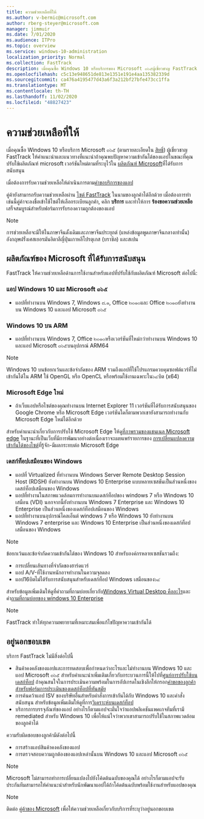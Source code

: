 ```yaml
---
title: ความช่วยเหลือที่ให้
ms.author: v-bermic@microsoft.com
author: rberg-steyer@microsoft.com
manager: jimmuir
ms.date: 7/01/2020
ms.audience: ITPro
ms.topic: overview
ms.service: windows-10-administration
localization_priority: Normal
ms.collection: FastTrack
description: เมื่อคุณซื้อ Windows 10 หรือบริการของ Microsoft ๓๖๕ผู้เชี่ยวชาญ FastTrack ให้คำแนะนำและแนวทางในการปรับใช้ Windows 10 และแอป Microsoft ๓๖๕และอัปเดตข้อมูลที่ไม่มีค่าใช้จ่ายเพิ่มเติม (ด้วยการสมัครใช้งานที่มีสิทธิ์)
ms.openlocfilehash: c5c13e948651de813e1351e191e4aa135382339d
ms.sourcegitcommit: ca476a4195477d43a6f3a212bf27bfe473cc1ffa
ms.translationtype: MT
ms.contentlocale: th-TH
ms.lasthandoff: 11/02/2020
ms.locfileid: "48827423"
---
```

# <a name="assistance-offered"></a>ความช่วยเหลือที่ให้  

เมื่อคุณซื้อ Windows 10 หรือบริการ Microsoft ๓๖๕ (ตามรายละเอียดใน [สิทธิ์](eligibility.md)) ผู้เชี่ยวชาญ FastTrack ให้คำแนะนำและแนวทางที่แนะนำถ้าคุณพบปัญหาความเข้ากันได้ของแอปในขณะที่คุณปรับใช้ผลิตภัณฑ์ microsoft เวอร์ชันใหม่ตามที่ระบุไว้ใน [ผลิตภัณฑ์ Microsoft](#supported-microsoft-products)ที่ได้รับการสนับสนุน

เมื่อต้องการรับความช่วยเหลือให้ดำเนินการตาม[คำขอบริการของแอป](https://go.microsoft.com/fwlink/?linkid=2022721)

คู่ค้ายังสามารถรับความช่วยเหลือผ่าน [ไซต์ FastTrack](https://go.microsoft.com/fwlink/?linkid=780698) ในนามของลูกค้าได้อีกด้วย เมื่อต้องการทำเช่นนี้คู่ค้าจะลงชื่อเข้าใช้ไซต์ให้เลือกระเบียนลูกค้า, คลิก **บริการ** และทำให้การ **ร้องขอความช่วยเหลือ** เสร็จสมบูรณ์สำหรับฟอร์มการรับรองความถูกต้องของแอป

> [!NOTE]
> การช่วยเหลือจะมีให้ในภาษาจีนดั้งเดิมและภาษาจีนประยุกต์ (แหล่งข้อมูลพูดภาษาจีนกลางเท่านั้น) อังกฤษฝรั่งเศสเยอรมันอิตาลีญี่ปุ่นเกาหลีโปรตุเกส (บราซิล) และสเปน 

## <a name="supported-microsoft-products"></a>ผลิตภัณฑ์ของ Microsoft ที่ได้รับการสนับสนุน

FastTrack ให้ความช่วยเหลือด้านการใช้งานสำหรับแอปที่ปรับใช้กับผลิตภัณฑ์ Microsoft ต่อไปนี้:

### <a name="windows-10-and-microsoft-365-apps"></a>แอป Windows 10 และ Microsoft ๓๖๕

- แอปที่ทำงานบน Windows 7, Windows ๘.๑, Office ๒๐๑๐และ Office ๒๐๑๓ยังทำงานบน Windows 10 และแอป Microsoft ๓๖๕

### <a name="windows-10-on-arm"></a>Windows 10 บน ARM

- แอปที่ทำงานบน Windows 7, Office ๒๐๑๐หรือเวอร์ชันที่ใหม่กว่าทำงานบน Windows 10 และแอป Microsoft ๓๖๕บนอุปกรณ์ ARM64

> [!NOTE]
> Windows 10 บนข้อยกเว้นและข้อจำกัดของ ARM รวมถึงแอปที่ใช้โปรแกรมควบคุมซอฟต์แวร์ที่ไม่เข้ากันได้ใน ARM ใช้ OpenGL หรือ OpenCL หรือพร้อมใช้งานเฉพาะใน๖๔บิต (x64)

### <a name="the-new-microsoft-edge"></a>Microsoft Edge ใหม่

- ถ้าเว็บแอปหรือไซต์ของคุณทำงานบน Internet Explorer 11 เวอร์ชันที่ได้รับการสนับสนุนของ Google Chrome หรือ Microsoft Edge เวอร์ชันใดก็ตามพวกเขายังสามารถทำงานกับ Microsoft Edge ใหม่ได้อีกด้วย

สำหรับคำแนะนำเกี่ยวกับการปรับใช้ Microsoft Edge ให้ดู[ที่ภาพรวมของแชนเนล Microsoft edge](https://docs.microsoft.com/DeployEdge/microsoft-edge-channels) ในฐานะที่เป็นเว็บที่มีการพัฒนาอย่างต่อเนื่องเราจะเผยแพร่รายการของ [การเปลี่ยนแปลงความเข้ากันได้ของไซต์](https://docs.microsoft.com/microsoft-edge/web-platform/site-impacting-changes)ที่รู้จัก-มีผลกระทบต่อ Microsoft Edge

### <a name="windows-virtual-desktop"></a>เดสก์ท็อปเสมือนของ Windows

- แอปที่ Virtualized ที่ทำงานบน Windows Server Remote Desktop Session Host (RDSH) ยังทำงานบน Windows 10 Enterprise แบบหลายเซสชันเป็นส่วนหนึ่งของเดสก์ท็อปเสมือนของ Windows
- แอปที่ทำงานในสภาพแวดล้อมการทำงานบนเดสก์ท็อปของ windows 7 หรือ Windows 10 เสมือน (VDI) นอกจากนี้ยังทำงานบน Windows 7 Enterprise และ Windows 10 Enterprise เป็นส่วนหนึ่งของเดสก์ท็อปเสมือนของ Windows
- แอปที่ทำงานบนอุปกรณ์ไคลเอ็นต์ windows 7 หรือ Windows 10 ยังทำงานบน Windows 7 enterprise และ Windows 10 Enterprise เป็นส่วนหนึ่งของเดสก์ท็อปเสมือนของ Windows

> [!NOTE]
> ข้อยกเว้นและข้อจำกัดความเข้ากันได้ของ Windows 10 สำหรับองค์กรหลายเซสชันรวมถึง: 
> - การเปลี่ยนเส้นทางที่จำกัดของฮาร์ดแวร์
> - แอป A/V-ที่ใช้งานหนักอาจทำงานในความจุลดลง
> - แอป16บิตไม่ได้รับการสนับสนุนสำหรับเดสก์ท็อป Windows เสมือนของ๖๔

สำหรับข้อมูลเพิ่มเติมให้ดูที่คำถามที่ถามบ่อยเกี่ยวกับ[Windows Virtual Desktop คืออะไร](https://docs.microsoft.com/azure/virtual-desktop/overview)และคำ[ถามที่ถามบ่อยของ windows 10 Enterprise](https://docs.microsoft.com/azure/virtual-desktop/windows-10-multisession-faq)

> [!NOTE]
> FastTrack ทำให้ทุกความพยายามที่เหมาะสมเพื่อแก้ไขปัญหาความเข้ากันได้ 

## <a name="out-of-scope"></a>อยู่นอกขอบเขต

บริการ FastTrack ไม่มีสิ่งต่อไปนี้
- สินค้าคงคลังของแอปและการทดสอบเพื่อกำหนดว่าอะไรและไม่ทำงานบน Windows 10 และแอป Microsoft ๓๖๕ สำหรับคำแนะนำเพิ่มเติมเกี่ยวกับกระบวนการนี้ให้ไปที่[ศูนย์การปรับใช้บนเดสก์ท็อป](https://go.microsoft.com/fwlink/?linkid=2080140) ถ้าคุณสนใจในการประเมินความพร้อมในการอัปเกรดในเชิงลึกให้กรอก[คำขอของลูกค้าสำหรับฟอร์มการประเมินของเดสก์ท็อปที่ทันสมัย](https://go.microsoft.com/fwlink/?linkid=2053818)
- การค้นคว้าแอป ISV ของบริษัทอื่นสำหรับคำสั่งการเข้ากันได้กับ Windows 10 และคำสั่งสนับสนุน สำหรับข้อมูลเพิ่มเติมให้ดูที่การ[วิเคราะห์บนเดสก์ท็อป](https://docs.microsoft.com/sccm/desktop-analytics/overview)
- บริการการบรรจุภัณฑ์ของแอป อย่างไรก็ตามแอปจะมั่นใจว่าแอปพลิเคชันแพคเกจทีมที่เรามี remediated สำหรับ Windows 10 เพื่อให้แน่ใจว่าพวกเขาสามารถปรับใช้ในสภาพแวดล้อมของลูกค้าได้

ความรับผิดชอบของลูกค้ามีดังต่อไปนี้
- การสร้างแอปสินค้าคงคลังของแอป
- การตรวจสอบความถูกต้องของแอปเหล่านั้นบน Windows 10 และแอป Microsoft ๓๖๕

> [!NOTE]
> Microsoft ไม่สามารถทำการเปลี่ยนแปลงไปยังโค้ดต้นฉบับของคุณได้ อย่างไรก็ตามแอปจะรับประกันทีมสามารถให้คำแนะนำสำหรับนักพัฒนาแอปได้ถ้าโค้ดต้นฉบับพร้อมใช้งานสำหรับแอปของคุณ

> [!NOTE]
> ติดต่อ [คู่ค้าของ Microsoft](https://go.microsoft.com/fwlink/?linkid=2080150) เพื่อให้ความช่วยเหลือเกี่ยวกับบริการที่ระบุว่าอยู่นอกขอบเขต


